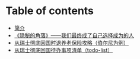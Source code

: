 # Table of contents

* [简介](README.md)
* [《隐秘的角落》——我们最终成了自己选择成为的人](yin-mi-de-jiao-luo.md)
* [从瑞士彻底回国时退养老保险攻略（伯尔尼为例）](getback-pension.md)
* [从瑞士彻底回国待办事项清单（todo-list）](backchina-todolist.md)

